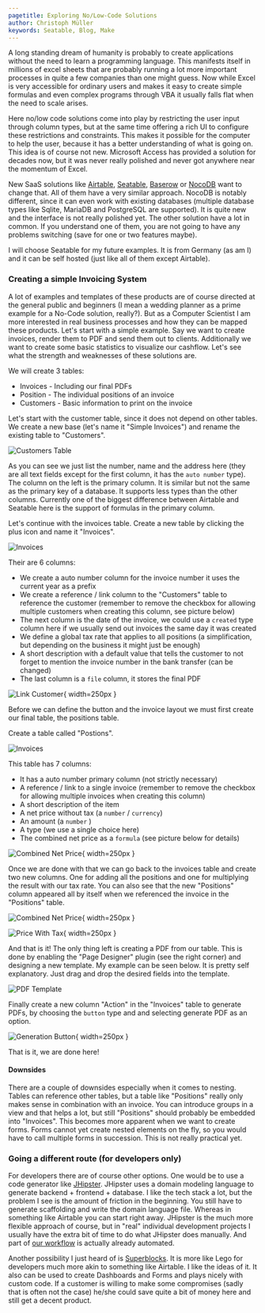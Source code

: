 ```yaml
---
pagetitle: Exploring No/Low-Code Solutions
author: Christoph Müller
keywords: Seatable, Blog, Make
---
```


A long standing dream of humanity is probably to create applications without the need to learn a programming language. This manifests itself in millions of excel sheets that are probably running a lot more important processes in quite a few companies than one might guess. Now while Excel is very accessible for ordinary users and makes it easy to create simple formulas and even complex programs through VBA it usually falls flat when the need to scale arises.

Here no/low code solutions come into play by restricting the user input through column types, but at the same time offering a rich UI to configure these restrictions and constraints. This makes it possible for the computer to help the user, because it has a better understanding of what is going on. This idea is of course not new. Microsoft Access has provided a solution for decades now, but it was never really polished and never got anywhere near the momentum of Excel.

New SaaS solutions like [Airtable](https://www.airtable.com/), [Seatable](https://seatable.io/), [Baserow](https://baserow.io/) or [NocoDB](https://www.nocodb.com/) want to change that. All of them have a very similar approach. NocoDB is notably different, since it can even work with existing databases (multiple database types like Sqlite, MariaDB and PostgreSQL are supported). It is quite new and the interface is not really polished yet. The other solution have a lot in common. If you understand one of them, you are not going to have any problems switching (save for one or two features maybe).

I will choose Seatable for my future examples. It is from Germany (as am I) and it can be self hosted (just like all of them except Airtable).

### Creating a simple Invoicing System

A lot of examples and templates of these products are of course directed at the general public and beginners (I mean a wedding planner as a prime example for a No-Code solution, really?). But as a Computer Scientist I am more interested in real business processes and how they can be mapped these products. Let's start with a simple example. Say we want to create invoices, render them to PDF and send them out to clients. Additionally we want to create some basic statistics to visualize our cashflow. Let's see what the strength and weaknesses of these solutions are.

We will create 3 tables:

* Invoices - Including our final PDFs
* Position - The individual positions of an invoice
* Customers - Basic information to print on the invoice

Let's start with the customer table, since it does not depend on other tables. We create a new base (let's name it "Simple Invoices") and rename the existing table to "Customers".

![Customers Table](./2022-08-15_exploring_no_low-code_solutions/customers.png)

As you can see we just list the number, name and the address here (they are all text fields except for the first column, it has the  `auto number` type). The column on the left is the primary column. It is similar but not the same as the primary key of a database. It supports less types than the other columns. Currently one of the biggest difference between Airtable and Seatable here is the support of formulas in the primary column.

Let's continue with the invoices table. Create a new table by clicking the plus icon and name it "Invoices".

![Invoices](./2022-08-15_exploring_no_low-code_solutions/invoices.png)

Their are 6 columns:

* We create a auto number column for the invoice number it uses the current year as a prefix
* We create a reference / link column to the "Customers" table to reference the customer (remember to remove the checkbox for allowing multiple customers when creating this column, see picture below)
* The next column is the date of the invoice, we could use a `created` type column here if we usually send out invoices the same day it was created
* We define a global tax rate that applies to all positions (a simplification, but depending on the business it might just be enough)
* A short description with a default value that tells the customer to not forget to mention the invoice number in the bank transfer (can be changed)
* The last column is a  `file` column, it stores the final PDF



![Link Customer](./2022-08-15_exploring_no_low-code_solutions/customer-link.png){ width=250px }

Before we can define the button and the invoice layout we must first create our final table, the positions table. 

Create a table called "Postions".

![Invoices](./2022-08-15_exploring_no_low-code_solutions/positions.png)

This table has 7 columns:

* It has a auto number primary column (not strictly necessary)
* A reference / link to a single invoice (remember to remove the checkbox for allowing multiple invoices when creating this column)
* A short description of the item
* A net price without tax (a  `number`  /  `currency`) 
* An amount (a `number` ) 
* A type (we use a single choice here)
* The combined net price as a  `formula` (see picture below for details)

![Combined Net Price](./2022-08-15_exploring_no_low-code_solutions/combined-net-price.png){ width=250px }

Once we are done with that we can go back to the invoices table and create two new columns. One for adding all the positions and one for multiplying the result with our tax rate. You can also see that the new "Positions" column appeared all by itself when we referenced the invoice in the "Positions" table.

![Combined Net Price](./2022-08-15_exploring_no_low-code_solutions/net-price-invoice.png){ width=250px }

![Price With Tax](./2022-08-15_exploring_no_low-code_solutions/price-with-tax.png){ width=250px }

And that is it! The only thing left is creating a PDF from our table. This is done by enabling the "Page Designer" plugin (see the right corner) and designing a new template. My example can be seen below. It is pretty self explanatory. Just drag and drop the desired fields into the template.

![PDF Template](./2022-08-15_exploring_no_low-code_solutions/template.png)

Finally create a new column "Action" in the "Invoices" table to generate PDFs, by choosing the  `button` type and and selecting generate PDF as an option.

![Generation Button](./2022-08-15_exploring_no_low-code_solutions/pdf-button.jpeg){ width=250px }

That is it, we are done here!

#### Downsides

There are a couple of downsides especially when it comes to nesting. Tables can reference other tables, but a table like "Positions" really only makes sense in combination with an invoice. You can introduce groups in a view and that helps a lot, but still "Positions" should probably be embedded into "Invoices". This becomes more apparent when we want to create forms. Forms cannot yet create nested elements on the fly, so you would have to call multiple forms in succession. This is not really practical yet.

### Going a different route (for developers only)

For developers there are of course other options. One would be to use a code generator like [JHipster](https://www.jhipster.tech/). JHipster uses a domain modeling language to generate backend + frontend + database. I like the tech stack a lot, but the problem I see is the amount of friction in the beginning. You still have to generate scaffolding and write the domain language file. Whereas in something like Airtable you can start right away. JHipster is the much more flexible approach of course, but in "real" individual development projects I usually have the extra bit of time to do what JHipster does manually. And part of [our workflow](./2020-12-30_my_favorite_tech_stack.md) is actually already automated.

Another possibility I just heard of is [Superblocks](https://www.superblocks.com/). It is more like Lego for developers much more akin to something like Airtable. I like the ideas of it. It also can be used to create Dashboards and Forms and plays nicely with custom code. If a customer is willing to make some compromises (sadly that is often not the case) he/she could save quite a bit of money here and still get a decent product.


